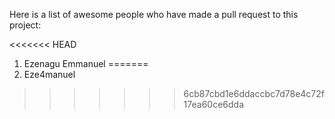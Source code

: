 Here is a list of awesome people who have made a pull request to this project:

<<<<<<< HEAD
1. Ezenagu Emmanuel 
=======
1. Eze4manuel
>>>>>>> 6cb87cbd1e6ddaccbc7d78e4c72f17ea60ce6dda
